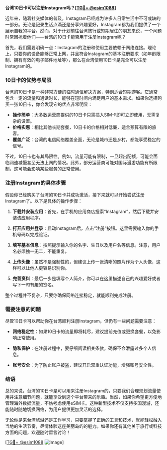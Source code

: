**台湾10日卡可以注册Instagram吗？[[TG💪+ @esim1088](https://t.me/s/esim1088)]**

近年来，随着社交媒体的普及，Instagram已经成为许多人日常生活中不可或缺的一部分。无论是记录生活点滴还是分享兴趣爱好，Instagram都为我们提供了一个展示自我的平台。然而，对于计划前往台湾旅行或短期居住的朋友来说，一个问题时常困扰着他们——台湾的10日卡能否用于注册Instagram呢？

首先，我们需要明确一点：Instagram的注册和使用主要依赖于网络连接。理论上，只要你的设备能够正常上网，并且符合Instagram的基本注册要求（如年龄限制、拥有有效的电子邮件地址等），那么在台湾使用10日卡是完全可以注册Instagram的。

### 10日卡的优势与局限

台湾的10日卡是一种非常方便的临时通信解决方案，特别适合短期游客。它通常包含一定的流量和通话时长，能够在短时间内满足用户的基本需求。如果你选择购买一张10日卡，你会发现它的优点非常明显：

- **操作简单**：大多数运营商提供的10日卡只需插入SIM卡即可立即使用，无需复杂的设置。
- **价格实惠**：相比其他长期套餐，10日卡的价格相对低廉，适合预算有限的旅客。
- **覆盖广泛**：台湾的电信网络覆盖全面，无论是城市还是乡村，都能享受稳定的信号。

不过，10日卡也有其局限性。例如，流量可能有限制，一旦超出配额，可能会面临网速减慢甚至无法上网的情况。此外，部分运营商可能对国际漫游功能有所限制，这可能会影响某些服务的正常使用。

### 注册Instagram的具体步骤

假设你已经购买了台湾的10日卡并成功激活，接下来就可以开始尝试注册Instagram了。以下是具体的操作步骤：

1. **下载并安装应用**：首先，在手机的应用商店搜索“Instagram”，然后下载并安装该应用程序。
   
2. **打开应用并登录**：启动Instagram后，点击“注册”按钮。这里需要输入你的手机号码以完成验证。

3. **填写基本信息**：按照提示输入你的名字、生日以及用户名等信息。注意，用户名必须独一无二，不能重复。

4. **上传头像**：虽然不是强制性的，但建议上传一张清晰的照片作为个人头像，这样可以让他人更容易识别你。

5. **完善资料**：最后一步是填写个人简介，你可以在这里描述自己的兴趣爱好或者写下一句有趣的签名。

整个过程并不复杂，只要你确保网络连接稳定，就能顺利完成注册。

### 需要注意的问题

尽管10日卡可以帮助你在台湾顺利注册Instagram，但仍有一些问题需要注意：

- **网络稳定性**：如果10日卡的流量即将耗尽，建议提前充值或更换套餐，以免影响正常使用。
  
- **隐私保护**：在注册过程中，要仔细阅读相关条款，确保不会泄露过多个人信息。

- **账号安全**：为了防止账户被盗，建议开启双重认证功能，增强账号安全性。

### 结语

总的来说，台湾的10日卡是可以用来注册Instagram的，只要我们合理规划流量使用并注意细节问题，就能享受到这个平台带来的乐趣。当然，如果你希望更方便地管理海外数据流量，不妨考虑使用eSIM卡。这种新型技术不仅支持多国漫游，还能随时随地切换网络，为用户提供更加灵活的选择。

无论你是来台湾旅游还是工作学习，只要掌握了正确的工具和技术，就能轻松融入当地的生活节奏，尽情体验这座美丽岛屿的魅力。如果你还有其他关于旅行或科技方面的问题，欢迎随时留言讨论！

[[TG💪+ @esim1088](https://t.me/s/esim1088) ![Image](https://i.postimg.cc/4NQfJmqS/Snipaste-2025-05-13-00-14-12.png)]